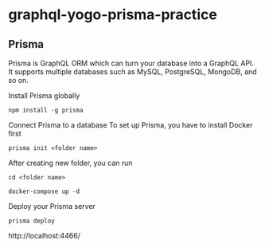 # graphql-yogo-prisma-practice






## Prisma
Prisma is GraphQL ORM which can turn your database into a GraphQL API. It supports multiple databases such as MySQL, PostgreSQL, MongoDB, and so on.<br>

Install Prisma globally
```
npm install -g prisma
```
Connect Prisma to a database
To set up Prisma, you have to install Docker first
```
prisma init <folder name>
```

After creating new folder, you can run
```
cd <folder name>
```
```
docker-compose up -d
```

Deploy your Prisma server
```
prisma deploy
```


http://localhost:4466/